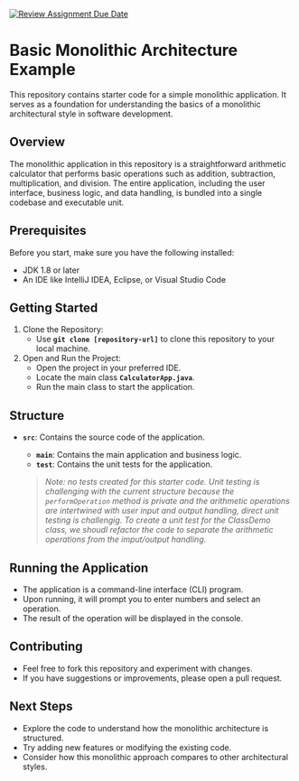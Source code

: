 [![Review Assignment Due Date](https://classroom.github.com/assets/deadline-readme-button-24ddc0f5d75046c5622901739e7c5dd533143b0c8e959d652212380cedb1ea36.svg)](https://classroom.github.com/a/xXmPua8N)
# Basic Monolithic Architecture Example
This repository contains starter code for a simple monolithic application. It serves as a foundation for understanding the basics of a monolithic architectural style in software development.

## Overview
The monolithic application in this repository is a straightforward arithmetic calculator that performs basic operations such as addition, subtraction, multiplication, and division. The entire application, including the user interface, business logic, and data handling, is bundled into a single codebase and executable unit.

## Prerequisites
Before you start, make sure you have the following installed:

- JDK 1.8 or later
- An IDE like IntelliJ IDEA, Eclipse, or Visual Studio Code
## Getting Started
1. Clone the Repository:
   - Use **`git clone [repository-url]`** to clone this repository to your local machine.
2. Open and Run the Project:
   - Open the project in your preferred IDE.
   - Locate the main class **`CalculatorApp.java`**.
   - Run the main class to start the application.

## Structure
- **`src`**: Contains the source code of the application.
   - **`main`**: Contains the main application and business logic.
   - **`test`**: Contains the unit tests for the application.

    >  *Note: no tests created for this starter code. Unit testing is challenging with the current structure because the `performOperation` method is private and the arithmetic operations are intertwined with user input and output handling, direct unit testing is challengig. To create a unit test for the ClassDemo class, we shoudl refactor the code to separate the arithmetic operations from the imput/output handling.*

## Running the Application
- The application is a command-line interface (CLI) program.
- Upon running, it will prompt you to enter numbers and select an operation.
- The result of the operation will be displayed in the console.

## Contributing
- Feel free to fork this repository and experiment with changes.
- If you have suggestions or improvements, please open a pull request.

## Next Steps
- Explore the code to understand how the monolithic architecture is structured.
- Try adding new features or modifying the existing code.
- Consider how this monolithic approach compares to other architectural styles.
